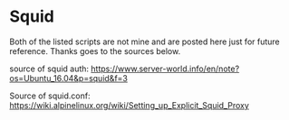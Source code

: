 # Squid
Both of the listed scripts are not mine and are posted here just for future reference.
Thanks goes to the sources below.

source of squid auth: https://www.server-world.info/en/note?os=Ubuntu_16.04&p=squid&f=3

Source of squid.conf: https://wiki.alpinelinux.org/wiki/Setting_up_Explicit_Squid_Proxy

